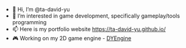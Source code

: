 - 👋 Hi, I’m @ta-david-yu
- 👀 I’m interested in game development, specifically gameplay/tools programming
- 📫 Here is my portfolio website https://ta-david-yu.github.io/
- 🎮 Working on my 2D game engine - [DYEngine](https://github.com/ta-david-yu/DYEngine)
